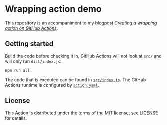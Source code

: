 # Wrapping action demo

This repository is an accompaniment to my blogpost [_Creating a wrapping action on GitHub Actions_](https://kvrhdn.dev/blog/creating-a-wrapping-action-on-github-actions/).

## Getting started

Build the code before checking it in, GitHub Actions will not look at `src/` and will only run `dist/index.js`:

```shell
npm run all
```

The code that is executed can be found in [`src/index.ts`](src/index.ts). The GitHub Actions runtime is configured by [`action.yaml`](action.yaml).

## License

This Action is distributed under the terms of the MIT license, see [LICENSE](./LICENSE) for details.
